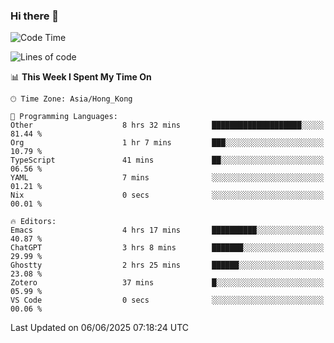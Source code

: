 ### Hi there 👋

<!--
**nicehiro/nicehiro** is a ✨ _special_ ✨ repository because its `README.md` (this file) appears on your GitHub profile.

Here are some ideas to get you started:

- 🔭 I’m currently working on ...
- 🌱 I’m currently learning ...
- 👯 I’m looking to collaborate on ...
- 🤔 I’m looking for help with ...
- 💬 Ask me about ...
- 📫 How to reach me: ...
- 😄 Pronouns: ...
- ⚡ Fun fact: ...
-->

<!--START_SECTION:waka-->
![Code Time](http://img.shields.io/badge/Code%20Time-706%20hrs%2047%20mins-blue)

![Lines of code](https://img.shields.io/badge/From%20Hello%20World%20I%27ve%20Written-1.7%20million%20lines%20of%20code-blue)

📊 **This Week I Spent My Time On** 

```text
🕑︎ Time Zone: Asia/Hong_Kong

💬 Programming Languages: 
Other                    8 hrs 32 mins       ████████████████████░░░░░   81.44 % 
Org                      1 hr 7 mins         ███░░░░░░░░░░░░░░░░░░░░░░   10.79 % 
TypeScript               41 mins             ██░░░░░░░░░░░░░░░░░░░░░░░   06.56 % 
YAML                     7 mins              ░░░░░░░░░░░░░░░░░░░░░░░░░   01.21 % 
Nix                      0 secs              ░░░░░░░░░░░░░░░░░░░░░░░░░   00.01 % 

🔥 Editors: 
Emacs                    4 hrs 17 mins       ██████████░░░░░░░░░░░░░░░   40.87 % 
ChatGPT                  3 hrs 8 mins        ███████░░░░░░░░░░░░░░░░░░   29.99 % 
Ghostty                  2 hrs 25 mins       ██████░░░░░░░░░░░░░░░░░░░   23.08 % 
Zotero                   37 mins             █░░░░░░░░░░░░░░░░░░░░░░░░   05.99 % 
VS Code                  0 secs              ░░░░░░░░░░░░░░░░░░░░░░░░░   00.06 % 
```


 Last Updated on 06/06/2025 07:18:24 UTC
<!--END_SECTION:waka-->
